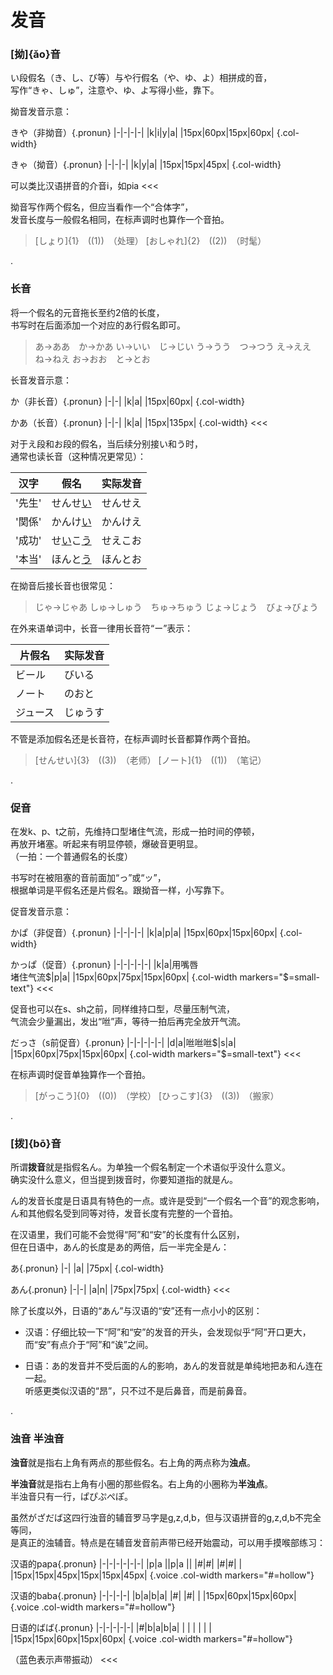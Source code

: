 # 发音

### [拗]{ǎo}音

い段假名（き、し、び等）与や行假名（や、ゆ、よ）相拼成的音，\
写作“きゃ、しゅ”，注意や、ゆ、よ写得小些，靠下。

<style>
p.pronun {
    margin-bottom: 0px;
}
p.pronun + table tbody {
    border-style: solid;
    border-color: initial;
    border-width: 1px;
}
p.pronun + table tr {
    background-color: var(--color-canvas-default);
}
p.pronun + table td {
    padding: 0px;
    border-color: initial;
    text-align: center;
}
</style>

拗音发音示意：
>>>
きや（非拗音）{.pronun}
|-|-|-|-|
|k|i|y|a|
|15px|60px|15px|60px|
{.col-width}

きゃ（拗音）{.pronun}
|-|-|-|
|k|y|a|
|15px|15px|45px|
{.col-width}

可以类比汉语拼音的介音i，如pia
<<<

拗音写作两个假名，但应当看作一个“合体字”，\
发音长度与一般假名相同，在标声调时也算作一个音拍。

>[しょり]{1}　((1))　（处理）
>[おしゃれ]{2}　((2))　（时髦）

.

### 长音

将一个假名的元音拖长至约2倍的长度，\
书写时在后面添加一个对应的あ行假名即可。

>あ→ああ　か→かあ
>い→いい　じ→じい
>う→うう　つ→つう
>え→ええ　ね→ねえ
>お→おお　と→とお

长音发音示意：
>>>
か（非长音）{.pronun}
|-|-|
|k|a|
|15px|60px|
{.col-width}

かあ（长音）{.pronun}
|-|-|
|k|a|
|15px|135px|
{.col-width}
<<<

对于え段和お段的假名，当后续分别接い和う时，\
通常也读长音（这种情况更常见）：

|汉字  |假名                  |实际发音|
|------|----------------------|--------|
|'先生'|せんせ<u>い</u>       |せんせえ|
|'関係'|かんけ<u>い</u>       |かんけえ|
|'成功'|せ<u>い</u>こ<u>う</u>|せえこお|
|'本当'|ほんと<u>う</u>       |ほんとお|

在拗音后接长音也很常见：

>じゃ→じゃあ
>しゅ→しゅう　ちゅ→ちゅう
>じょ→じょう　びょ→びょう

在外来语单词中，长音一律用长音符“ー”表示：

|片假名  |实际发音|
|--------|--------|
|ビール  |びいる  |
|ノート  |のおと  |
|ジュース|じゅうす|

不管是添加假名还是长音符，在标声调时长音都算作两个音拍。

>[せんせい]{3}　((3))　（老师）
>[ノート]{1}　((1))　（笔记）

.

### 促音

在发k、p、t之前，先维持口型堵住气流，形成一拍时间的停顿，\
再放开堵塞。听起来有明显停顿，爆破音更明显。\
（一拍：一个普通假名的长度）

书写时在被阻塞的音前面加“っ”或“ッ”，\
根据单词是平假名还是片假名。跟拗音一样，小写靠下。

促音发音示意：
>>>
かぱ（非促音）{.pronun}
|-|-|-|-|
|k|a|p|a|
|15px|60px|15px|60px|
{.col-width}

<style>
td.small-text {
    font-size: 50%;
}
</style>

かっぱ（促音）{.pronun}
|-|-|-|-|-|
|k|a|用嘴唇<br>堵住气流$|p|a|
|15px|60px|75px|15px|60px|
{.col-width markers="$=small-text"}
<<<

促音也可以在s、sh之前，同样维持口型，尽量压制气流，\
气流会少量漏出，发出“咝”声，等待一拍后再完全放开气流。
>>>
だっさ（s前促音）{.pronun}
|-|-|-|-|-|
|d|a|咝咝咝$|s|a|
|15px|60px|75px|15px|60px|
{.col-width markers="$=small-text"}
<<<

在标声调时促音单独算作一个音拍。
>[がっこう]{0}　((0))　（学校）
>[ひっこす]{3}　((3))　（搬家）

.

### [拨]{bō}音

所谓**拨音**就是指假名ん。为单独一个假名制定一个术语似乎没什么意义。\
确实没什么意义，但当提到拨音时，你要知道指的就是ん。

ん的发音长度是日语具有特色的一点。或许是受到“一个假名一个音”的观念影响，\
ん和其他假名受到同等对待，发音长度有完整的一个音拍。

在汉语里，我们可能不会觉得“阿”和“安”的长度有什么区别，\
但在日语中，あん的长度是あ的两倍，后一半完全是ん：
>>>
あ{.pronun}
|-|
|a|
|75px|
{.col-width}

あん{.pronun}
|-|-|
|a|n|
|75px|75px|
{.col-width}
<<<

除了长度以外，日语的“あん”与汉语的“安”还有一点小小的区别：
- 汉语：仔细比较一下“阿”和“安”的发音的开头，会发现似乎“阿”开口更大，\
而“安”有点介于“阿”和“诶”之间。

- 日语：あ的发音并不受后面的ん的影响，あん的发音就是单纯地把あ和ん连在一起。\
听感更类似汉语的“昂”，只不过不是后鼻音，而是前鼻音。

.

### 浊音 半浊音

**浊音**就是指右上角有两点的那些假名。右上角的两点称为**浊点**。

**半浊音**就是指右上角有小圈的那些假名。右上角的小圈称为**半浊点**。\
半浊音只有一行，ぱぴぷぺぽ。

虽然がざだば这四行浊音的辅音罗马字是g,z,d,b，但与汉语拼音的g,z,d,b不完全等同，\
是真正的浊辅音。特点是在辅音发音前声带已经开始震动，可以用手摸喉部练习：

<style>
table.voice tbody {
    border-style: none;
}
table.voice tr {
    border-style: none;
}
table.voice td.hollow {
    visibility: hidden;
    border-style: none;
}
table.voice tbody {
    background-color: transparent;
    border-style: none !important;
}
table.voice tr:last-child {
    background-color: transparent;
    border-style: none;
}
table.voice tr:last-child td {
    border-style: none;
    height: 0.5em;
    background-color: var(--color-accent-fg);
}
</style>

>>>
汉语的papa{.pronun}
|-|-|-|-|-|-|
|p|a ||p|a ||
|#|#| |#|#| |
|15px|15px|45px|15px|15px|45px|
{.voice .col-width markers="#=hollow"}

汉语的baba{.pronun}
|-|-|-|-|
|b|a|b|a|
|#| |#| |
|15px|60px|15px|60px|
{.voice .col-width markers="#=hollow"}

日语的ばば{.pronun}
|-|-|-|-|-|
|#|b|a|b|a|
| | | | | |
|15px|15px|60px|15px|60px|
{.voice .col-width markers="#=hollow"}

（蓝色表示声带振动）
<<<
